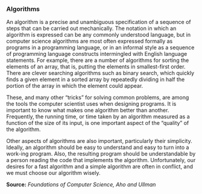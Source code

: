 ### Algorithms

An algorithm is a precise and unambiguous specification of a sequence of steps that can be carried out mechanically. The notation in which an algorithm is expressed can be any commonly understood language, but in computer science algorithms are most often expressed formally as programs in a programming language, or in an informal style as a sequence of programming language constructs intermingled with English language statements. For example, there are a number of algorithms for sorting the elements of an array, that is, putting the elements in smallest-first order. There are clever searching algorithms such as binary search, which quickly finds a given element in a sorted array by repeatedly dividing in half the portion of the array in which the element could appear.

These, and many other “tricks” for solving common problems, are among the tools the computer scientist uses when designing programs. It is important to know what makes one algorithm better than another. Frequently, the running time, or time taken by an algorithm measured as a function of the size of its input, is one important aspect of the “quality” of the algorithm.

Other aspects of algorithms are also important, particularly their simplicity. Ideally, an algorithm should be easy to understand and easy to turn into a work-ing program. Also, the resulting program should be understandable by a person reading the code that implements the algorithm. Unfortunately, our desires for a fast algorithm and a simple algorithm are often in conflict, and we must choose our algorithm wisely.

**Source:** _Foundations of Computer Science, Aho and Ullman_
